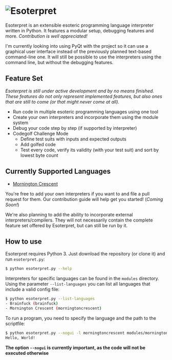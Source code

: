 # ![Esoterpret](http://i.imgur.com/nNAfkuz.png)
Esoterpret is an extensible esoteric programming language interpreter written in Python. It features a modular setup, debugging features and more. _Contribution is well appreciated!_

I'm currently looking into using PyQt with the project so it can use a graphical user interface instead of the previously planned text-based command-line one. It will still be possible to use the interpreters using the command line, but without the debugging features.

## Feature Set
_Esoterpret is still under active development and by no means finished. These features do not only represent implemented features, but also ones that are still to come (or that might never come at all)._
- Run code in multiple esoteric programming languages using one tool
- Create your own interpreters and incorporate them using the module system
- Debug your code step by step (if supported by interpreter)
- Codegolf Challenge Mode
  - Define test suits with inputs and expected outputs
  - Add golfed code
  - Test every code, verify its validity (with your test suit) and sort by lowest byte count

## Currently Supported Languages
- [Mornington Crescent][Mornington Crescent]

You're free to add your own interpreters if you want to and file a pull request for them. Our contribution guide will help get you started! (_Coming Soon!_)

We're also planning to add the ability to incorporate external interpreters/compilers. They will not necessarily contain the complete feature set offered by Esoterpret, but can still be run by it.

## How to use
Esoterpret requires Python 3. Just download the repository (or clone it) and run `esoterpret.py`:
```sh
$ python esoterpret.py --help
```

Interpreters for specific languages can be found in the `modules` directory. Using the parameter `--list-languages` you can list all languages that include a valid config file:

```sh
$ python esoterpret.py --list-languages
- Brainfuck (brainfuck)
- Mornington Crescent (morningtoncrescent)
```

To run a program, you need to specify the language and the path to the scriptfile:
```sh
$ python esoterpret.py --nogui -l morningtoncrescent modules/morningtoncrescent/examples/hello-world.mcresc
Hello, World!
```
__The option `--nogui` is currently important, as the code will not be executed otherwise__

[Mornington Crescent]: http://esolangs.org/wiki/Mornington_Crescent
